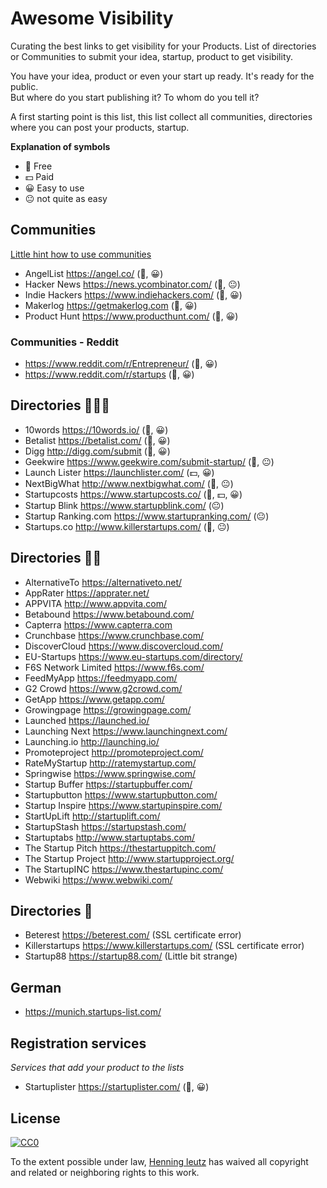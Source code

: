 Awesome Visibility
======

Curating the best links to get visibility for your Products. 
List of directories or Communities to submit your idea, startup, product to get visibility.

You have your idea, product or even your start up ready. It's ready for the public.  
But where do you start publishing it? To whom do you tell it? 

A first starting point is this list, this list collect all communities, directories where you can post your products, startup. 

**Explanation of symbols**

- 💸 Free
- 💵 Paid
- 😀 Easy to use
- 😐 not quite as easy

Communities
------

[Little hint how to use communities](communities.md)

- AngelList https://angel.co/ (💸, 😀)
- Hacker News https://news.ycombinator.com/ (💸, 😐)
- Indie Hackers https://www.indiehackers.com/ (💸, 😀)
- Makerlog https://getmakerlog.com  (💸, 😀)
- Product Hunt https://www.producthunt.com/ (💸, 😀)

### Communities - Reddit

- https://www.reddit.com/r/Entrepreneur/ (💸, 😀)
- https://www.reddit.com/r/startups (💸, 😀)


Directories 🌟🌟🌟
------

- 10words https://10words.io/ (💸, 😀)
- Betalist https://betalist.com/ (💸, 😀)
- Digg http://digg.com/submit (💸, 😀)
- Geekwire https://www.geekwire.com/submit-startup/ (💸, 😐)
- Launch Lister https://launchlister.com/ (💵, 😀)
- NextBigWhat http://www.nextbigwhat.com/ (💸, 😐)
- Startupcosts https://www.startupcosts.co/ (💸, 💵, 😀)
- Startup Blink https://www.startupblink.com/ (😐)
- Startup Ranking.com https://www.startupranking.com/ (😐)
- Startups.co http://www.killerstartups.com/ (💸, 😐)


Directories 🌟🌟
------

- AlternativeTo https://alternativeto.net/
- AppRater https://apprater.net/
- APPVITA  http://www.appvita.com/
- Betabound https://www.betabound.com/
- Capterra https://www.capterra.com
- Crunchbase https://www.crunchbase.com/
- DiscoverCloud https://www.discovercloud.com/
- EU-Startups https://www.eu-startups.com/directory/
- F6S Network Limited https://www.f6s.com/
- FeedMyApp https://feedmyapp.com/
- G2 Crowd https://www.g2crowd.com/
- GetApp https://www.getapp.com/
- Growingpage https://growingpage.com/
- Launched https://launched.io/
- Launching Next https://www.launchingnext.com/
- Launching.io http://launching.io/
- Promoteproject http://promoteproject.com/
- RateMyStartup http://ratemystartup.com/
- Springwise https://www.springwise.com/
- Startup Buffer https://startupbuffer.com/
- Startupbutton https://www.startupbutton.com/
- Startup Inspire https://www.startupinspire.com/
- StartUpLift http://startuplift.com/
- StartupStash https://startupstash.com/
- Startuptabs http://www.startuptabs.com/
- The Startup Pitch https://thestartuppitch.com/
- The Startup Project http://www.startupproject.org/
- The StartupINC https://www.thestartupinc.com/
- Webwiki https://www.webwiki.com/


Directories 🌟
------

- Beterest https://beterest.com/ (SSL certificate error)
- Killerstartups https://www.killerstartups.com/ (SSL certificate error)
- Startup88 https://startup88.com/ (Little bit strange)


German
------

- https://munich.startups-list.com/


Registration services
------

*Services that add your product to the lists*

- Startuplister https://startuplister.com/ (💸, 😀)


## License

[![CC0](http://mirrors.creativecommons.org/presskit/buttons/88x31/svg/cc-zero.svg)](https://creativecommons.org/publicdomain/zero/1.0/)

To the extent possible under law, [Henning leutz](https://twitter.com/de_henne) has waived all copyright and related or neighboring rights to this work.
